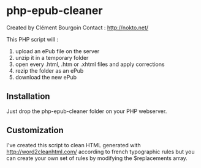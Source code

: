 php-epub-cleaner
================

Created by Clément Bourgoin
Contact : http://nokto.net/

This PHP script will :
1. upload an ePub file on the server
2. unzip it in a temporary folder
3. open every .html, .htm or .xhtml files and apply corrections
4. rezip the folder as an ePub
5. download the new ePub 


Installation
------------

Just drop the php-epub-cleaner folder on your PHP webserver.

Customization
-------------

I've created this script to clean HTML generated with http://word2cleanhtml.com/ according to french typographic rules but you can create your own set of rules by modifying the $replacements array.
